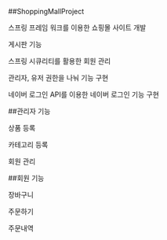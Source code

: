 ##ShoppingMallProject

스프링 프레임 워크를 이용한 쇼핑몰 사이트 개발

게시판 기능

스프링 시큐리티를 활용한 회원 관리

관리자, 유저 권한을 나눠 기능 구현

네이버 로그인 API를 이용한 네이버 로그인 기능 구현

##관리자 기능

상품 등록

카테고리 등록

회원 관리

##회원 기능

장바구니

주문하기

주문내역